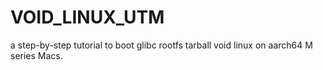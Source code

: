 # VOID_LINUX_UTM
a step-by-step tutorial to boot glibc rootfs tarball void linux on aarch64 M series Macs.
